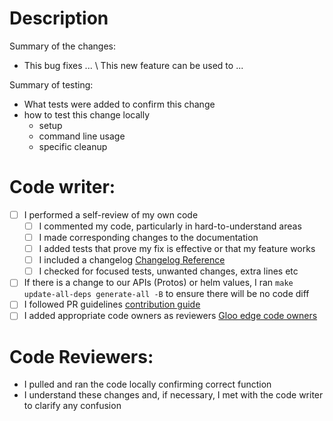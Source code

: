 # Description
Summary of the changes:
- This bug fixes ... \ This new feature can be used to ...

Summary of testing: 
- What tests were added to confirm this change 
- how to test this change locally 
  - setup
  - command line usage
  - specific cleanup 

# Code writer:
- [ ] I performed a self-review of my own code 
  - [ ] I commented my code, particularly in hard-to-understand areas
  - [ ] I made corresponding changes to the documentation
  - [ ] I added tests that prove my fix is effective or that my feature works
  - [ ] I included a changelog [Changelog Reference](https://github.com/solo-io/go-utils/tree/master/changelogutils)
  - [ ] I checked for focused tests, unwanted changes, extra lines etc
- [ ] If there is a change to our APIs (Protos) or helm values, I ran `make update-all-deps generate-all -B` to ensure there will be no code diff
- [ ] I followed PR guidelines [contribution guide](https://soloio.slab.com/posts/pull-request-guidelines-injh63y7)
- [ ] I added appropriate code owners as reviewers [Gloo edge code owners](https://soloio.slab.com/posts/gloo-edge-reviewing-p-rs-odm83ory)

# Code Reviewers:
- I pulled and ran the code locally confirming correct function 
- I understand these changes and, if necessary, I met with the code writer to clarify any confusion


